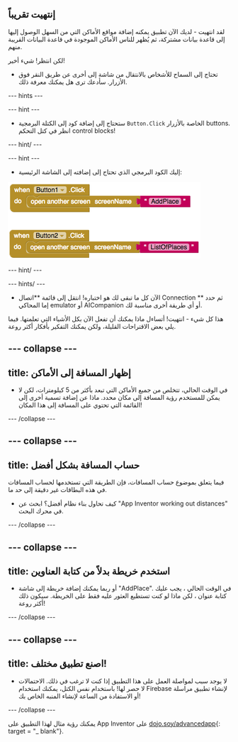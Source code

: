 ## إنتهيت تقريباً

لقد انتهيت - لديك الآن تطبيق يمكنه إضافة مواقع الأماكن التي من السهل الوصول إليها إلى قاعدة بيانات مشتركة، ثم يُظهر للناس الأماكن الموجودة في قاعدة البيانات القريبة منهم.

لكن انتظر! شيء أخير!

+ تحتاج إلى السماح للأشخاص بالانتقال من شاشة إلى أخرى عن طريق النقر فوق الأزرار. سأدعك ترى هل يمكنك معرفة ذلك.

--- hints ---

--- hint ---

+ ستحتاج إلى إضافة كود إلى الكتلة البرمجية `Button.Click` الخاصة بالأزرار buttons. انظر في كتل التحكم control blocks!

--- hint/ ---

--- hint ---

+ إليك الكود البرمجي الذي تحتاج إلى إضافته إلى الشاشة الرئيسية:

![](images/navigationCode.png)

--- hint/ ---

--- hints/ ---

+ الآن كل ما تبقى لك هو اختباره! انتقل إلى قائمة **اتصال Connection ** ثم حدد إما المحاكي emulator أو AICompanion أو أي طريقة أخرى مناسبة لك.

هذا كل شيء - انتهيت! أتساءل ماذا يمكنك أن تفعل الآن بكل الأشياء التي تعلمتها. فيما يلي بعض الاقتراحات القليلة، ولكن يمكنك التفكير بأفكار أكثر روعة.

--- collapse ---
---
title: إظهار المسافة إلى الأماكن
---

+ في الوقت الحالي، تتخلص من جميع الأماكن التي تبعد بأكثر من 5 كيلومترات، لكن لا يمكن للمستخدم رؤية المسافة إلى مكان محدد. ماذا عن إضافة تسمية أخرى إلى القائمة التي تحتوي على المسافة إلى هذا المكان!

--- /collapse ---

--- collapse ---
---
title: حساب المسافة بشكل أفضل
---

فيما يتعلق بموضوع حساب المسافات، فإن الطريقة التي تستخدمها لحساب المسافات في هذه البطاقات غير دقيقة إلى حد ما.

+ كيف تحاول بناء نظام أفضل؟ ابحث عن "App Inventor working out distances" في محرك البحث.

--- /collapse ---

--- collapse ---
---
title: استخدم خريطة بدلاً من كتابة العناوين
---

+ أو ربما يمكنك إضافة خريطة إلى شاشة "AddPlace". في الوقت الحالي ، يجب عليك كتابة عنوان ، لكن ماذا لو كنت تستطيع العثور عليه فقط على الخريطة. سيكون ذلك أكثر روعة!

--- /collapse ---

--- collapse ---
---
title: اصنع تطبيق مختلف!
---

+ لا يوجد سبب لمواصلة العمل على هذا التطبيق إذا كنت لا ترغب في ذلك. الاحتمالات لا حصر لها! باستخدام نفس الكتل، يمكنك استخدام Firebase لإنشاء تطبيق مراسلة أو الاستفادة من الساعة لإنشاء المنبه الخاص بك!

--- /collapse ---

يمكنك رؤية مثال لهذا التطبيق على App Inventor على [dojo.soy/advancedapp](http://dojo.soy/advancedapp){: target = "_ blank"}.
